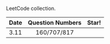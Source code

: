 LeetCode collection.

| Date | Question Numbers | Star! |
| :--- | :--: | ---:|
| 3.11 | 160/707/817 | 


